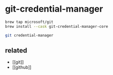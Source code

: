 # git-credential-manager

```sh
brew tap microsoft/git
brew install --cask git-credential-manager-core
```

```sh
git credential-manager
```

## related
- [[git]]
- [[github]]
